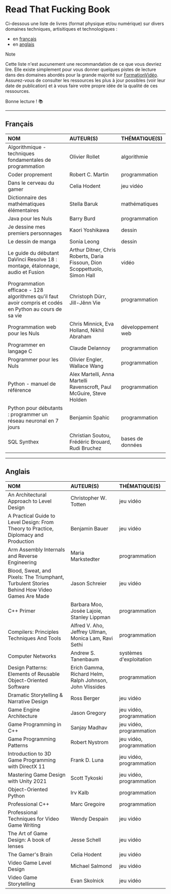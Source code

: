 # Read That Fucking Book

Ci-dessous une liste de livres (format physique et/ou numérique) sur divers domaines techniques, artisitiques et technologiques :

+ en [français](#français)
+ en [anglais](#anglais)

> [!NOTE]
> Cette liste n'est aucunement une recommandation de ce que vous devriez lire. Elle existe simplement pour vous donner quelques pistes de lecture dans des domaines abordés pour la grande majorité sur [FormationVidéo](https://www.youtube.com/formationvideo8). Assurez-vous de consulter les ressources les plus à jour possibles (voir leur date de publication) et à vous faire votre propre idée de la qualité de ces ressources.

Bonne lecture ! 📚

---

## Français

|NOM|AUTEUR(S)|THÉMATIQUE(S)|
|:--|:--|:--|
|Algorithmique - techniques fondamentales de programmation|Olivier Rollet|algorithmie|
|Coder proprement|Robert C. Martin|programmation|
|Dans le cerveau du gamer|Celia Hodent|jeu vidéo|
|Dictionnaire des mathématiques élémentaires|Stella Baruk|mathématiques|
|Java pour les Nuls|Barry Burd|programmation|
|Je dessine mes premiers personnages|Kaori Yoshikawa|dessin|
|Le dessin de manga|Sonia Leong|dessin|
|Le guide du débutant DaVinci Resolve 18 : montage, étalonnage, audio et Fusion|Arthur Ditner, Chris Roberts, Daria Fissoun, Dion Scoppettuolo, Simon Hall|vidéo|
|Programmation efficace - 128 algorithmes qu'il faut avoir compris et codés en Python au cours de sa vie|Christoph Dürr, Jill-Jênn Vie|programmation|
|Programmation web pour les Nuls|Chris Minnick, Eva Holland, Nikhil Abraham|développement web|
|Programmer en langage C|Claude Delannoy|programmation|
|Programmer pour les Nuls|Olivier Engler, Wallace Wang|programmation|
|Python - manuel de référence|Alex Martelli, Anna Martelli Ravenscroft, Paul McGuire, Steve Holden|programmation|
|Python pour débutants : programmer un réseau neuronal en 7 jours|Benjamin Spahic|programmation|
|SQL Synthex|Christian Soutou, Frédéric Brouard, Rudi Bruchez|bases de données|

---

## Anglais

|NOM|AUTEUR(S)|THÉMATIQUE(S)|
|:--|:--|:--|
|An Architectural Approach to Level Design|Christopher W. Totten|jeu vidéo|
|A Practical Guide to Level Design: From Theory to Practice, Diplomacy and Production|Benjamin Bauer|jeu vidéo|
|Arm Assembly Internals and Reverse Engineering|Maria Markstedter|programmation|
|Blood, Sweat, and Pixels: The Triumphant, Turbulent Stories Behind How Video Games Are Made|Jason Schreier|jeu vidéo|
|C++ Primer|Barbara Moo, Josée Lajoie, Stanley Lippman|programmation|
|Compilers: Principles Techniques And Tools|Alfred V. Aho, Jeffrey Ullman, Monica Lam, Ravi Sethi|programmation|
|Computer Networks|Andrew S. Tanenbaum|systèmes d'exploitation|
|Design Patterns: Elements of Reusable Object-Oriented Software|Erich Gamma, Richard Helm, Ralph Johnson, John Vlissides|programmation|
|Dramatic Storytelling & Narrative Design|Ross Berger|jeu vidéo|
|Game Engine Architecture|Jason Gregory|jeu vidéo, programmation|
|Game Programming in C++|Sanjay Madhav|jeu vidéo, programmation|
|Game Programming Patterns|Robert Nystrom|jeu vidéo, programmation|
|Introduction to 3D Game Programming with DirectX 11|Frank D. Luna|jeu vidéo, programmation|
|Mastering Game Design with Unity 2021|Scott Tykoski|jeu vidéo, programmation|
|Object-Oriented Python|Irv Kalb|programmation|
|Professional C++|Marc Gregoire|programmation|
|Professional Techniques for Video Game Writing|Wendy Despain|jeu vidéo|
|The Art of Game Design: A book of lenses|Jesse Schell|jeu vidéo|
|The Gamer's Brain|Celia Hodent|jeu vidéo|
|Video Game Level Design|Michael Salmond|jeu vidéo|
|Video Game Storytelling|Evan Skolnick|jeu vidéo|
